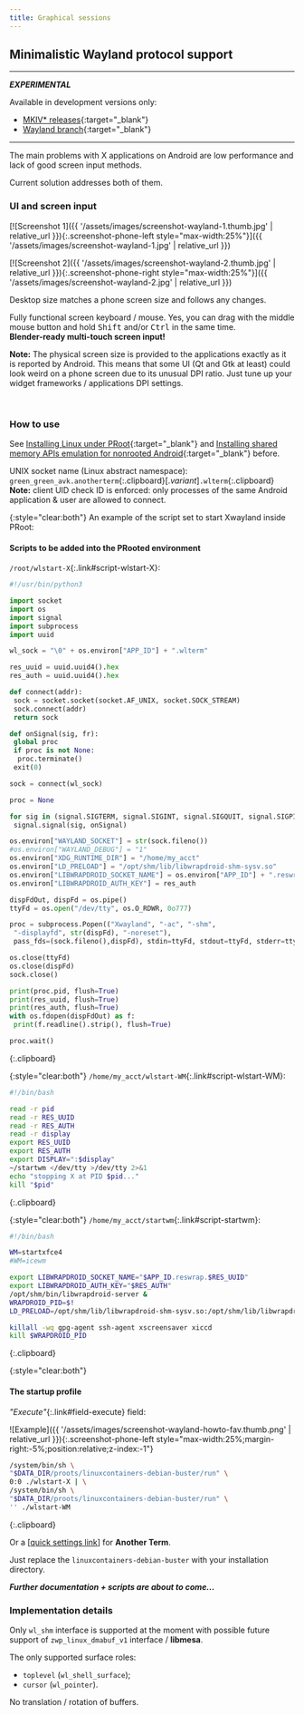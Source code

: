 ```yaml
---
title: Graphical sessions
---
```

## Minimalistic Wayland protocol support

---

***<hl>EXPERIMENTAL</hl>***

Available in development versions only:
* [MKIV\* releases](https://github.com/green-green-avk/AnotherTerm/releases){:target="_blank"}
* [Wayland branch](https://github.com/green-green-avk/AnotherTerm/tree/Wayland){:target="_blank"}

---

The main problems with X&nbsp;applications on Android are low performance
and lack of good screen input methods.

Current solution addresses both of them.


### UI and screen input

[![Screenshot 1]({{ '/assets/images/screenshot-wayland-1.thumb.jpg' | relative_url }}){:.screenshot-phone-left style="max-width:25%"}]({{ '/assets/images/screenshot-wayland-1.jpg' | relative_url }})

[![Screenshot 2]({{ '/assets/images/screenshot-wayland-2.thumb.jpg' | relative_url }}){:.screenshot-phone-right style="max-width:25%"}]({{ '/assets/images/screenshot-wayland-2.jpg' | relative_url }})

Desktop size matches a phone screen size and follows any changes.

Fully functional screen keyboard / mouse.
Yes, you can drag with the middle mouse button and hold
<kbd>Shift</kbd> and/or <kbd>Ctrl</kbd> in the same time.
<br/>**Blender-ready multi-touch screen input!**

**Note:** The physical screen size is provided to the applications exactly as it is reported by Android.
This means that some UI (Qt and Gtk at least) could look weird on a phone screen
due to its unusual DPI ratio. Just tune up your widget frameworks / applications DPI settings.

<br style="clear:both"/>


### How to use

See
[Installing Linux under PRoot](installing-linux-under-proot.html#main_content){:target="_blank"}
and
[Installing shared memory APIs emulation for nonrooted Android](installing-linux-apis-emulation-for-nonrooted-android.html#main_content){:target="_blank"}
before.

UNIX socket name (Linux abstract namespace):
<br/>`green_green_avk.anotherterm`{:.clipboard}[.*variant*]`.wlterm`{:.clipboard}
<br/>**Note:** client UID check ID is enforced:
only processes of the same Android application &amp; user are allowed to connect.

{:style="clear:both"}
An example of the script set to start Xwayland inside PRoot:

#### Scripts to be added into the PRooted environment

`/root/wlstart-X`{:.link#script-wlstart-X}:
```python
#!/usr/bin/python3

import socket
import os
import signal
import subprocess
import uuid

wl_sock = "\0" + os.environ["APP_ID"] + ".wlterm"

res_uuid = uuid.uuid4().hex
res_auth = uuid.uuid4().hex

def connect(addr):
 sock = socket.socket(socket.AF_UNIX, socket.SOCK_STREAM)
 sock.connect(addr)
 return sock

def onSignal(sig, fr):
 global proc
 if proc is not None:
  proc.terminate()
 exit(0)

sock = connect(wl_sock)

proc = None

for sig in (signal.SIGTERM, signal.SIGINT, signal.SIGQUIT, signal.SIGPIPE):
 signal.signal(sig, onSignal)

os.environ["WAYLAND_SOCKET"] = str(sock.fileno())
#os.environ["WAYLAND_DEBUG"] = "1"
os.environ["XDG_RUNTIME_DIR"] = "/home/my_acct"
os.environ["LD_PRELOAD"] = "/opt/shm/lib/libwrapdroid-shm-sysv.so"
os.environ["LIBWRAPDROID_SOCKET_NAME"] = os.environ["APP_ID"] + ".reswrap." + res_uuid
os.environ["LIBWRAPDROID_AUTH_KEY"] = res_auth

dispFdOut, dispFd = os.pipe()
ttyFd = os.open("/dev/tty", os.O_RDWR, 0o777)

proc = subprocess.Popen(("Xwayland", "-ac", "-shm",
 "-displayfd", str(dispFd), "-noreset"),
 pass_fds=(sock.fileno(),dispFd), stdin=ttyFd, stdout=ttyFd, stderr=ttyFd)

os.close(ttyFd)
os.close(dispFd)
sock.close()

print(proc.pid, flush=True)
print(res_uuid, flush=True)
print(res_auth, flush=True)
with os.fdopen(dispFdOut) as f:
 print(f.readline().strip(), flush=True)

proc.wait()
```
{:.clipboard}

{:style="clear:both"}
`/home/my_acct/wlstart-WM`{:.link#script-wlstart-WM}:
```sh
#!/bin/bash

read -r pid
read -r RES_UUID
read -r RES_AUTH
read -r display
export RES_UUID
export RES_AUTH
export DISPLAY=":$display"
~/startwm </dev/tty >/dev/tty 2>&1
echo "stopping X at PID $pid..."
kill "$pid"
```
{:.clipboard}

{:style="clear:both"}
`/home/my_acct/startwm`{:.link#script-startwm}:
```sh
#!/bin/bash

WM=startxfce4
#WM=icewm

export LIBWRAPDROID_SOCKET_NAME="$APP_ID.reswrap.$RES_UUID"
export LIBWRAPDROID_AUTH_KEY="$RES_AUTH"
/opt/shm/bin/libwrapdroid-server &
WRAPDROID_PID=$!
LD_PRELOAD=/opt/shm/lib/libwrapdroid-shm-sysv.so:/opt/shm/lib/libwrapdroid-shm-posix.so "$WM"

killall -wq gpg-agent ssh-agent xscreensaver xiccd
kill $WRAPDROID_PID
```
{:.clipboard}

{:style="clear:both"}
#### The startup profile

*"Execute"*{:.link#field-execute} field:

![Example]({{ '/assets/images/screenshot-wayland-howto-fav.thumb.png' | relative_url }}){:.screenshot-phone-left style="max-width:25%;margin-right:-5%;position:relative;z-index:-1"}
```sh
/system/bin/sh \
"$DATA_DIR/proots/linuxcontainers-debian-buster/run" \
0:0 ./wlstart-X | \
/system/bin/sh \
"$DATA_DIR/proots/linuxcontainers-debian-buster/run" \
'' ./wlstart-WM
```
{:.clipboard}

Or a
[[quick settings link](local-terminal:/opts?perm_favmgmt=false&shareable=false&charset=UTF-8&screen_cols=0&screen_rows=0&keymap=&wakelock.acquire_on_connect=true&terminal_string=xterm&perm_pluginexec=false&font_size_auto=false&wakelock.release_on_disconnect=true&execute=%2Fsystem%2Fbin%2Fsh%20%5C%0A%22%24DATA_DIR%2Fproots%2Flinuxcontainers-debian-buster%2Frun%22%20%5C%0A0%3A0%20.%2Fwlstart-X%20%5C%0A%7C%20%5C%0A%2Fsystem%2Fbin%2Fsh%20%5C%0A%22%24DATA_DIR%2Fproots%2Flinuxcontainers-debian-buster%2Frun%22%20%5C%0A''%20.%2Fwlstart-WM&name=linuxcontainers-debian-buster%20%F0%9F%96%A5%20%26%20WM&term_compliance=ansi&terminate.on_disconnect=false)]
for **Another Term**.

Just replace the `linuxcontainers-debian-buster` with your installation directory.

***Further documentation + scripts are about to come...***


### Implementation details

Only `wl_shm` interface is supported at the moment
with possible future support of `zwp_linux_dmabuf_v1` interface / **libmesa**.

The only supported surface roles:
* `toplevel` (`wl_shell_surface`);
* `cursor` (`wl_pointer`).

No translation / rotation of buffers.
